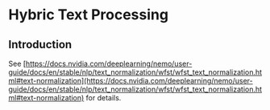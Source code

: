 **Hybric Text Processing**
==========================

Introduction
------------

See [https://docs.nvidia.com/deeplearning/nemo/user-guide/docs/en/stable/nlp/text_normalization/wfst/wfst_text_normalization.html#text-normalization](https://docs.nvidia.com/deeplearning/nemo/user-guide/docs/en/stable/nlp/text_normalization/wfst/wfst_text_normalization.html#text-normalization) for details.